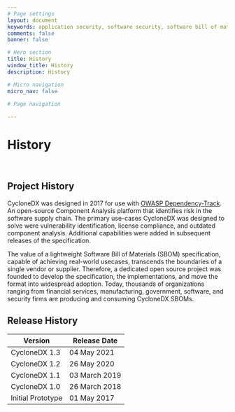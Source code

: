 ```yaml
---
# Page settings
layout: document
keywords: application security, software security, software bill of material, SBOM, BOM, open source, supply chain, specification, spdx, license, package url, purl, cpe
comments: false
banner: false

# Hero section
title: History
window_title: History
description: History

# Micro navigation
micro_nav: false

# Page navigation
    
---
```


# History

&nbsp;<!-- without this hack, the dropdown menu has issues due to h1 and h2 happening right after each other -->

## Project History
CycloneDX was designed in 2017 for use with [OWASP Dependency-Track](https://dependencytrack.org). An open-source 
Component Analysis platform that identifies risk in the software supply chain. The primary use-cases CycloneDX was 
designed to solve were vulnerability identification, license compliance, and outdated component analysis. Additional 
capabilities were added in subsequent releases of the specification.

The value of a lightweight Software Bill of Materials (SBOM) specification, capable of achieving real-world usecases, transcends
the boundaries of a single vendor or supplier. Therefore, a dedicated open source project was
founded to develop the specification, the implementations, and move the format into widespread adoption. Today, thousands
of organizations ranging from financial services, manufacturing, government, software, and security firms are producing
and consuming CycloneDX SBOMs.


## Release History

| Version | Release Date |
| ------- | --------- |
| CycloneDX 1.3 | 04 May 2021 |
| CycloneDX 1.2 | 26 May 2020 |
| CycloneDX 1.1 | 03 March 2019 |
| CycloneDX 1.0 | 26 March 2018 |
| Initial Prototype | 01 May 2017 |
